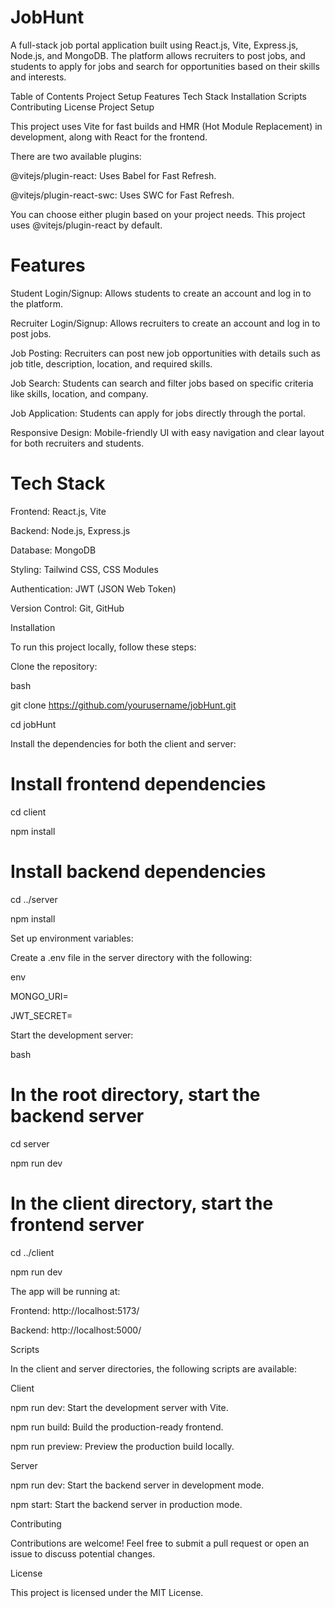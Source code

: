 # JobHunt

A full-stack job portal application built using React.js, Vite, Express.js, Node.js, and MongoDB. The platform allows recruiters to post jobs, and students to apply for jobs and search for opportunities based on their skills and interests.

Table of Contents
Project Setup
Features
Tech Stack
Installation
Scripts
Contributing
License
Project Setup

This project uses Vite for fast builds and HMR (Hot Module Replacement) in development, along with React for the frontend.

There are two available plugins:

@vitejs/plugin-react: Uses Babel for Fast Refresh.

@vitejs/plugin-react-swc: Uses SWC for Fast Refresh.

You can choose either plugin based on your project needs. This project uses @vitejs/plugin-react by default.

# Features

Student Login/Signup: Allows students to create an account and log in to the platform.

Recruiter Login/Signup: Allows recruiters to create an account and log in to post jobs.

Job Posting: Recruiters can post new job opportunities with details such as job title, description, location, and required skills.

Job Search: Students can search and filter jobs based on specific criteria like skills, location, and company.

Job Application: Students can apply for jobs directly through the portal.

Responsive Design: Mobile-friendly UI with easy navigation and clear layout for both recruiters and students.


# Tech Stack

Frontend: React.js, Vite

Backend: Node.js, Express.js

Database: MongoDB

Styling: Tailwind CSS, CSS Modules

Authentication: JWT (JSON Web Token)

Version Control: Git, GitHub


Installation

To run this project locally, follow these steps:


Clone the repository:


bash

git clone https://github.com/yourusername/jobHunt.git

cd jobHunt

Install the dependencies for both the client and server:


# Install frontend dependencies

cd client

npm install


# Install backend dependencies

cd ../server

npm install

Set up environment variables:


Create a .env file in the server directory with the following:

env

MONGO_URI=<your-mongodb-connection-string>

JWT_SECRET=<your-jwt-secret-key>

Start the development server:


bash

# In the root directory, start the backend server

cd server

npm run dev


# In the client directory, start the frontend server
cd ../client

npm run dev


The app will be running at:

Frontend: http://localhost:5173/

Backend: http://localhost:5000/

Scripts

In the client and server directories, the following scripts are available:

Client

npm run dev: Start the development server with Vite.

npm run build: Build the production-ready frontend.

npm run preview: Preview the production build locally.


Server

npm run dev: Start the backend server in development mode.

npm start: Start the backend server in production mode.



Contributing

Contributions are welcome! Feel free to submit a pull request or open an issue to discuss potential changes.


License

This project is licensed under the MIT License.

